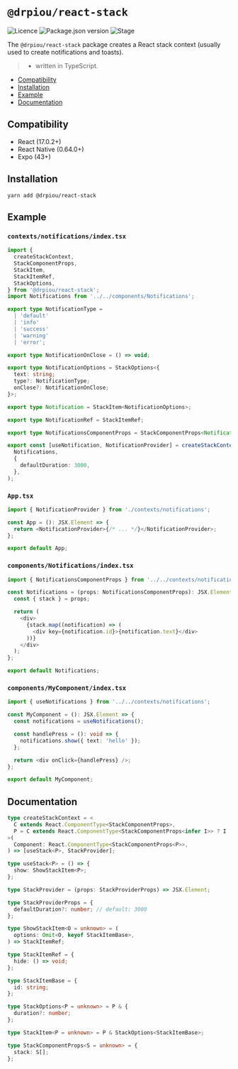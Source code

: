 # `@drpiou/react-stack`

![Licence](https://img.shields.io/github/license/drpiou/react-stack)
![Package.json version](https://img.shields.io/github/package-json/v/drpiou/react-stack)
![Stage](https://img.shields.io/badge/stage-experimental-important)

The `@drpiou/react-stack` package creates a React stack context (usually used to create notifications and toasts).

> - written in TypeScript.

<!--ts-->

- [Compatibility](#compatibility)
- [Installation](#installation)
- [Example](#example)
- [Documentation](#documentation)

<!--te-->

## Compatibility

- React (17.0.2+)
- React Native (0.64.0+)
- Expo (43+)

## Installation

```shell
yarn add @drpiou/react-stack
```

## Example

### `contexts/notifications/index.tsx`

```typescript jsx
import {
  createStackContext,
  StackComponentProps,
  StackItem,
  StackItemRef,
  StackOptions,
} from '@drpiou/react-stack';
import Notifications from '../../components/Notifications';

export type NotificationType =
  | 'default'
  | 'info'
  | 'success'
  | 'warning'
  | 'error';

export type NotificationOnClose = () => void;

export type NotificationOptions = StackOptions<{
  text: string;
  type?: NotificationType;
  onClose?: NotificationOnClose;
}>;

export type Notification = StackItem<NotificationOptions>;

export type NotificationRef = StackItemRef;

export type NotificationsComponentProps = StackComponentProps<Notification>;

export const [useNotification, NotificationProvider] = createStackContext(
  Notifications,
  {
    defaultDuration: 3000,
  },
);
```

### `App.tsx`

```typescript jsx
import { NotificationProvider } from './contexts/notifications';

const App = (): JSX.Element => {
  return <NotificationProvider>{/* ... */}</NotificationProvider>;
};

export default App;
```

### `components/Notifications/index.tsx`

```typescript jsx
import { NotificationsComponentProps } from '../../contexts/notifications';

const Notifications = (props: NotificationsComponentProps): JSX.Element => {
  const { stack } = props;

  return (
    <div>
      {stack.map((notification) => (
        <div key={notification.id}>{notification.text}</div>
      ))}
    </div>
  );
};

export default Notifications;
```

### `components/MyComponent/index.tsx`

```typescript jsx
import { useNotifications } from '../../contexts/notifications';

const MyComponent = (): JSX.Element => {
  const notifications = useNotifications();

  const handlePress = (): void => {
    notifications.show({ text: 'hello' });
  };

  return <div onClick={handlePress} />;
};

export default MyComponent;
```

## Documentation

```typescript
type createStackContext = <
  C extends React.ComponentType<StackComponentProps>,
  P = C extends React.ComponentType<StackComponentProps<infer I>> ? I : never,
>(
  Component: React.ComponentType<StackComponentProps<P>>,
) => [useStack<P>, StackProvider];

type useStack<P> = () => {
  show: ShowStackItem<P>;
};

type StackProvider = (props: StackProviderProps) => JSX.Element;

type StackProviderProps = {
  defaultDuration?: number; // default: 3000
};

type ShowStackItem<O = unknown> = (
  options: Omit<O, keyof StackItemBase>,
) => StackItemRef;

type StackItemRef = {
  hide: () => void;
};

type StackItemBase = {
  id: string;
};

type StackOptions<P = unknown> = P & {
  duration?: number;
};

type StackItem<P = unknown> = P & StackOptions<StackItemBase>;

type StackComponentProps<S = unknown> = {
  stack: S[];
};
```
